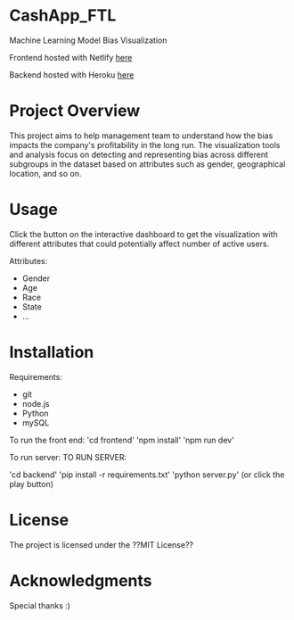 # CashApp_FTL

Machine Learning Model Bias Visualization

Frontend hosted with Netlify [here](https://superlative-entremet-ffedcc.netlify.app)

Backend hosted with Heroku [here](https://damp-spire-04769-e45e2287cd24.herokuapp.com)



# Project Overview

This project aims to help management team to understand how the bias impacts the company's profitability in the long run. The visualization tools and analysis focus on detecting and representing bias across different subgroups in the dataset based on attributes such as gender, geographical location, and so on. 


# Usage

Click the button on the interactive dashboard to get the visualization with different attributes that could potentially affect number of active users.

Attributes:
- Gender
- Age
- Race
- State
- ...


# Installation
Requirements:
- git
- node.js
- Python
- mySQL

To run the front end:
'cd frontend'
'npm install'
'npm run dev'

To run server:
TO RUN SERVER:

'cd backend'
'pip install -r requirements.txt'
'python server.py' (or click the play button)

# License
The project is licensed under the ??MIT License??


# Acknowledgments

Special thanks :)


